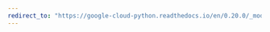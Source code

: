 ```yaml
---
redirect_to: "https://google-cloud-python.readthedocs.io/en/0.20.0/_modules/google/cloud/language/document.html"
---
```

